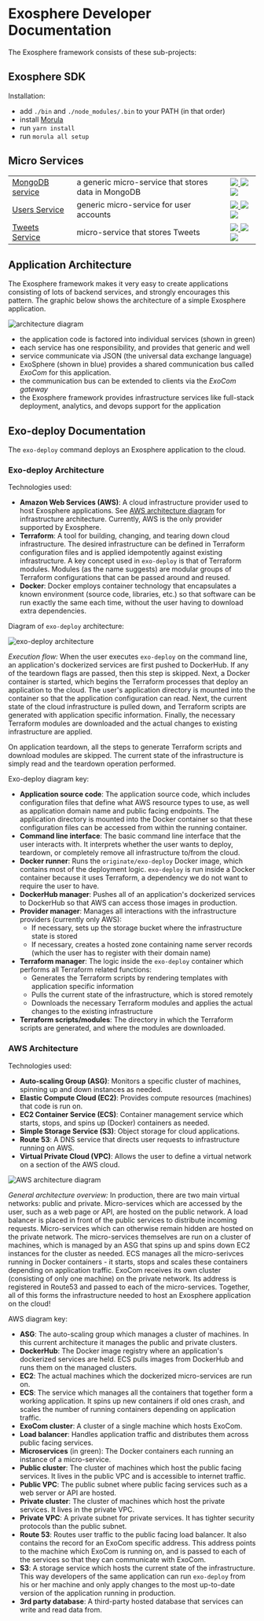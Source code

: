 # Exosphere Developer Documentation

The Exosphere framework consists of these sub-projects:


## Exosphere SDK

Installation:
- add `./bin` and `./node_modules/.bin` to your PATH (in that order)
- install [Morula](https://github.com/Originate/morula)
- run `yarn install`
- run `morula all setup`


## Micro Services

<table>
  <tr>
    <td><a href="https://github.com/Originate/exosphere-mongodb-service">MongoDB service</a></td>
    <td>a generic micro-service that stores data in MongoDB</td>
    <td>
      <a href="https://github.com/Originate/exosphere-mongodb-service">
        <img src="https://circleci.com/gh/Originate/exosphere-mongodb-service.svg?style=shield&circle-token=389739b88cceec7155d0253e1560339a8409fd98">
      </a>
      <a href="https://david-dm.org/originate/exosphere-mongodb-service">
        <img src="https://david-dm.org/originate/exosphere-mongodb-service.svg">
      </a>
      <a href="https://david-dm.org/originate/exosphere-mongodb-service#info=devDependencies">
        <img src="https://david-dm.org/originate/exosphere-mongodb-service/dev-status.svg">
      </a>
    </td>
  </tr>
  <tr>
    <td><a href="https://github.com/Originate/exosphere-users-service">Users Service</a></td>
    <td>generic micro-service for user accounts</td>
    <td>
      <a href="https://github.com/Originate/exosphere-users-service">
        <img src="https://circleci.com/gh/Originate/exosphere-users-service.svg?style=shield&circle-token=b8da91b53c5b269eeb2460e344f521461ffe9895">
      </a>
      <a href="https://david-dm.org/originate/exosphere-users-service">
        <img src="https://david-dm.org/originate/exosphere-users-service.svg">
      </a>
      <a href="https://david-dm.org/originate/exosphere-users-service#info=devDependencies">
        <img src="https://david-dm.org/originate/exosphere-users-service/dev-status.svg">
      </a>
    </td>
  </tr>
  <tr>
    <td><a href="https://github.com/Originate/exosphere-tweets-service">Tweets Service</a></td>
    <td>micro-service that stores Tweets</td>
    <td>
      <a href="https://github.com/Originate/exosphere-tweets-service">
        <img src="https://circleci.com/gh/Originate/exosphere-tweets-service.svg?style=shield&circle-token=b571517a2b36b03bd440ad7056d2a072c463dc63">
      </a>
      <a href="https://david-dm.org/originate/exosphere-tweets-service">
        <img src="https://david-dm.org/originate/exosphere-tweets-service.svg">
      </a>
      <a href="https://david-dm.org/originate/exosphere-tweets-service#info=devDependencies">
        <img src="https://david-dm.org/originate/exosphere-tweets-service/dev-status.svg">
      </a>
    </td>
  </tr>
</table>


## Application Architecture

The Exosphere framework makes it very easy to create
applications consisting of lots of backend services,
and strongly encourages this pattern.
The graphic below shows the architecture of a simple Exosphere application.

![architecture diagram](architecture.gif)

* the application code is factored into individual services
  (shown in green)
* each service has one responsibility, and provides that generic and well
* service communicate via JSON (the universal data exchange language)
* ExoSphere (shown in blue)
  provides a shared communication bus called _ExoCom_
  for this application.
* the communication bus can be extended to clients via the _ExoCom gateway_
* the Exosphere framework provides infrastructure services
  like full-stack deployment, analytics, and devops support
  for the application

## Exo-deploy Documentation

The `exo-deploy` command deploys an Exosphere application to the cloud.

### Exo-deploy Architecture

Technologies used:
* __Amazon Web Services (AWS)__: A cloud infrastructure provider used
to host Exosphere applications. See [AWS architecture diagram](#aws-architecture-diagram)
for infrastructure architecture. Currently, AWS is the only provider supported by Exosphere.
* __Terraform__: A tool for building, changing, and tearing down cloud infrastructure. The desired infrastructure
can be defined in Terraform configuration files and is applied idempotently
against existing infrastructure. A key concept used in `exo-deploy` is that of Terraform modules. Modules
(as the name suggests) are modular groups of Terraform configurations that can be passed around and reused.
* __Docker__: Docker employs container technology that encapsulates a known environment (source code, libraries,
etc.) so that software can be run exactly the same each time, without the user having to download
extra dependencies.

Diagram of `exo-deploy` architecture:

![exo-deploy architecture](exo-deploy.png)

_Execution flow:_ When the user executes `exo-deploy` on the command line, an application's dockerized services are first pushed to DockerHub. If any of the teardown flags are passed, then this step is skipped.  Next, a Docker container is started,
which begins the Terraform processes that deploy an application to the cloud. The user's application directory
is mounted into the container so that the application configuration can read. Next, the current state of the cloud infrastructure is
pulled down, and Terraform scripts are generated with application specific information. Finally, the necessary Terraform modules
are downloaded and the actual changes to existing infrastructure are applied.

On application teardown, all the steps to generate Terraform scripts and download modules are skipped. The
current state of the infrastructure is simply read and the teardown operation performed.

Exo-deploy diagram key:

* __Application source code__: The application source code, which includes configuration files that
define what AWS resource types to use, as well as application domain name and public facing endpoints.
The application directory is mounted into the Docker container so that these configuration
files can be accessed from within the running container.
* __Command line interface__: The basic command line interface that the user interacts with. It interprets whether
the user wants to deploy, teardown, or completely remove all infrastructure to/from the cloud.
* __Docker runner__: Runs the `originate/exo-deploy` Docker image, which contains most of the deployment logic.
`exo-deploy` is run inside a Docker container because it uses Terraform, a dependency we do not want to require
the user to have.
* __DockerHub manager__: Pushes all of an application's dockerized services to DockerHub so that AWS can
access those images in production.
* __Provider manager__: Manages all interactions with the infrastructure providers (currently only AWS):
  * If necessary, sets up the storage bucket where the infrastructure state is stored
  * If necessary, creates a hosted zone containing name server records (which the user has to register with their domain name)
* __Terraform manager__: The logic inside the `exo-deploy` container which performs all Terraform related functions:
  * Generates the Terraform scripts by rendering templates with application specific information
  * Pulls the current state of the infrastructure, which is stored remotely
  * Downloads the necessary Terraform modules and applies the actual changes to the existing infrastructure
* __Terraform scripts/modules__: The directory in which the Terraform scripts are generated, and where the
modules are downloaded.

### AWS Architecture

Technologies used:
* __Auto-scaling Group (ASG)__: Monitors a specific cluster of machines, spinning up and down instances as needed.
* __Elastic Compute Cloud (EC2)__: Provides compute resources (machines) that code is run on.
* __EC2 Container Service (ECS)__: Container management service which starts, stops, and spins up (Docker) containers
as needed.
* __Simple Storage Service (S3)__: Object storage for cloud applications.
* __Route 53__: A DNS service that directs user requests to infrastructure running on AWS.
* __Virtual Private Cloud (VPC)__: Allows the user to define a virtual network on a section of the AWS cloud.

![AWS architecture diagram](aws-infrastructure.png)

_General architecture overview:_ In production, there are two main virtual networks: public and private.
Micro-services which are accessed by the user, such as a web page or API, are hosted on the public network.
A load balancer is placed in front of the public services to distribute incoming requests.
Micro-services which can otherwise remain hidden are hosted on the private network. The micro-services themselves are run
on a cluster of machines, which is managed by an ASG that spins up and spins down EC2 instances for
the cluster as needed. ECS manages all the micro-serivces running in Docker containers - it starts, stops and scales
these containers depending on application traffic. ExoCom receives its own cluster (consisting of only one machine)
on the private network. Its address is registered in Route53 and passed to each of the micro-services. Together,
all of this forms the infrastructure needed to host an Exosphere application on the cloud!

AWS diagram key:

* __ASG__: The auto-scaling group which manages a cluster of machines. In this current architecture it manages
the public and private clusters.
* __DockerHub__: The Docker image registry where an application's dockerized services are held. ECS pulls images
from DockerHub and runs them on the managed clusters.
* __EC2__: The actual machines which the dockerized micro-services are run on.
* __ECS__: The service which manages all the containers that together form a working application. It spins up new containers if
old ones crash, and scales the number of running containers depending on application traffic.
* __ExoCom cluster__: A cluster of a single machine which hosts ExoCom.
* __Load balancer__: Handles application traffic and distributes them across public facing services.
* __Microservices__ (in green): The Docker containers each running an instance of a micro-service.
* __Public cluster__: The cluster of machines which host the public facing services. It lives in the public VPC
and is accessible to internet traffic.
* __Public VPC__: The public subnet where public facing services such as a web server or API are hosted.
* __Private cluster__: The cluster of machines which host the private services. It lives in the private VPC.
* __Private VPC__: A private subnet for private services. It has tighter security protocols than the public subnet.
* __Route 53__: Routes user traffic to the public facing load balancer. It also contains the record for an ExoCom
specific address. This address points to the machine which ExoCom is running on, and is passed to each of the services
so that they can communicate with ExoCom.
* __S3__: A storage service which hosts the current state of the infrastructure. This way developers
of the same application can run `exo-deploy` from his or her machine and only apply changes to the
most up-to-date version of the application running in production.
* __3rd party database__: A third-party hosted database that services can write and read data from.
